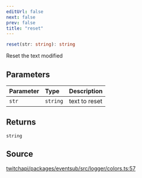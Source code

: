 ```yaml
---
editUrl: false
next: false
prev: false
title: "reset"
---
```


```ts
reset(str: string): string
```

Reset the text modified

## Parameters

| Parameter | Type | Description |
| :------ | :------ | :------ |
| `str` | `string` | text to reset |

## Returns

`string`

## Source

[twitchapi/packages/eventsub/src/logger/colors.ts:57](https://github.com/pablornc/twitchapi//blob/3baa008ac8be1133cbb9253985d5d4cd48b4e780/packages/eventsub/src/logger/colors.ts#L57)
